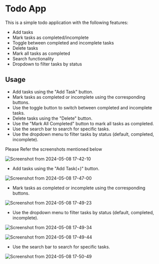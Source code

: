 # Todo App

This is a simple todo application with the following features:

- Add tasks
- Mark tasks as completed/incomplete
- Toggle between completed and incomplete tasks
- Delete tasks
- Mark all tasks as completed
- Search functionality
- Dropdown to filter tasks by status


## Usage

- Add tasks using the "Add Task" button.
- Mark tasks as completed or incomplete using the corresponding buttons.
- Use the toggle button to switch between completed and incomplete tasks.
- Delete tasks using the "Delete" button.
- Use the "Mark All Completed" button to mark all tasks as completed.
- Use the search bar to search for specific tasks.
- Use the dropdown menu to filter tasks by status (default, completed, incomplete).



Please Refer the screenshots mentioned below


![Screenshot from 2024-05-08 17-42-10](https://github.com/vivekkotecha16/todo-app/assets/167018102/b86a073b-95d0-4c14-97a0-ce919318983e)

- Add tasks using the "Add Task(+)" button.

![Screenshot from 2024-05-08 17-47-00](https://github.com/vivekkotecha16/todo-app/assets/167018102/e7499e76-cc19-435f-88a3-5179e024f8e2)

- Mark tasks as completed or incomplete using the corresponding buttons.

![Screenshot from 2024-05-08 17-49-23](https://github.com/vivekkotecha16/todo-app/assets/167018102/20831494-31a6-492f-ab86-3f6e5e25865b)


- Use the dropdown menu to filter tasks by status (default, completed, incomplete).

![Screenshot from 2024-05-08 17-49-34](https://github.com/vivekkotecha16/todo-app/assets/167018102/cb9e19be-210d-424c-b3d4-13f92078a966)



![Screenshot from 2024-05-08 17-49-44](https://github.com/vivekkotecha16/todo-app/assets/167018102/09577cd9-353d-41a2-adfd-d3aee3e9628a)

- Use the search bar to search for specific tasks.

![Screenshot from 2024-05-08 17-50-49](https://github.com/vivekkotecha16/todo-app/assets/167018102/0281b5fa-2928-42ce-a0a0-5c608e0397a2)
